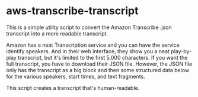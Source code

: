 # aws-transcribe-transcript
This is a simple utility script to convert the Amazon Transcribe .json transcript into a more readable transcript.

Amazon has a neat Transcription service and you can have the service identify speakers. And in their web interface, they show you a neat play-by-play transcript, but it's limited to the first 5,000 characters. If you want the full transcript, you have to download their JSON file. However, the JSON file only has the transcript as a big block and then some structured data below for the various speakers, start times, and text fragments.

This script creates a transcript that's human-readable.

